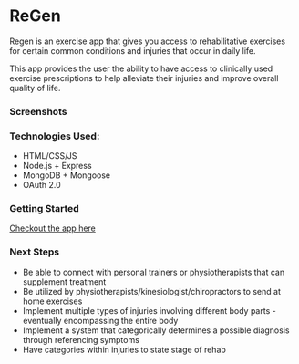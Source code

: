 # ReGen

Regen is an exercise app that gives you access to rehabilitative exercises for certain common conditions and injuries that occur in daily life.

This app provides the user the ability to have access to clinically used exercise prescriptions to help alleviate their injuries and improve overall quality of life.

### Screenshots


### Technologies Used:
* HTML/CSS/JS
* Node.js + Express
* MongoDB + Mongoose
* OAuth 2.0

### Getting Started

[Checkout the app here](https://regen.herokuapp.com/login)

### Next Steps
* Be able to connect with personal trainers or physiotherapists that can supplement treatment
* Be utilized by physiotherapists/kinesiologist/chiropractors to send at home exercises
* Implement multiple types of injuries involving different body parts - eventually encompassing the entire body
* Implement a system that categorically determines a possible diagnosis through referencing symptoms
* Have categories within injuries to state stage of rehab




